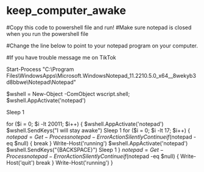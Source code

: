 # keep_computer_awake

#Copy this code to powershell file and run!
#Make sure notepad is closed when you run the powershell file

#Change the line below to point to your notepad program on your computer. 

#If you have trouble message me on TikTok

Start-Process "C:\Program Files\WindowsApps\Microsoft.WindowsNotepad_11.2210.5.0_x64__8wekyb3d8bbwe\Notepad\Notepad"

$wshell = New-Object -ComObject wscript.shell;
$wshell.AppActivate('notepad')

Sleep 1

for ($i = 0; $i -lt 20011; $i++) {
    $wshell.AppActivate('notepad')
    $wshell.SendKeys("I will stay awake")
    Sleep 1
    for ($i = 0; $i -lt 17; $i++) {
        $notepad = Get-Process notepad -ErrorAction SilentlyContinue
        if ($notepad -eq $null) {
            break
        }
        Write-Host('running')
        $wshell.AppActivate('notepad')
        $wshell.SendKeys("{BACKSPACE}")
        Sleep 1
    }
    $notepad = Get-Process notepad -ErrorAction SilentlyContinue
    if ($notepad -eq $null) {
        Write-Host('quit')
        break
    }
    Write-Host('running')
}
